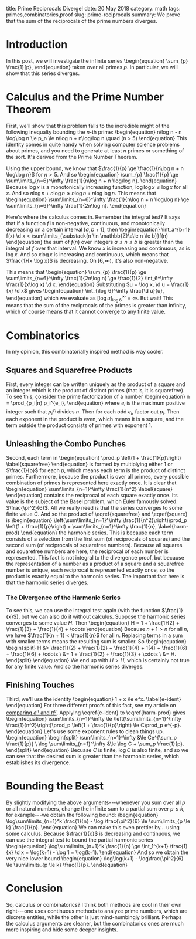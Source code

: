 title: Prime Reciprocals Diverge!
date: 20 May 2018
category: math
tags: primes,combinatorics,proof
slug: prime-reciprocals
summary: We prove that the sum of the reciprocals of the prime numbers diverges.

# Introduction

In this post, we will investigate the infinite series
\begin{equation}
	\sum_{p} \frac{1}{p},
\end{equation}
taken over all primes $p$.
In particular, we will show that this series diverges.

# Calculus and the Prime Number Theorem

First, we'll show that this problem falls to the incredible might of the following inequalty bounding the $n$-th prime:
\begin{equation}
	n\log n - n \log\log n \le p_n \le n\log n + n\log\log n \quad (n > 5)
\end{equation}
This identity comes in quite handy when solving computer science problems about primes, and you need to generate at least $n$ primes or something of the sort.
It's derived from the Prime Number Theorem.

Using the upper bound, we know that $\frac{1}{p} \ge \frac{1}{n\log n + n \log\log n}$ for $n > 5$.
And so
\begin{equation}
	\sum_{p} \frac{1}{p} \ge \sum\limits_{n=6}^\infty \frac{1}{n\log n + n \log\log n}.
\end{equation}
Because $\log x$ is a monotonically increasing function, $\log\log x \le \log x$ for all $x$.
And so $n\log n + n \log n \ge n\log n + n\log\log n$.
This means that
\begin{equation}
	\sum\limits_{n=6}^\infty \frac{1}{n\log n + n \log\log n} \ge \sum\limits_{n=6}^\infty \frac{1}{2n\log n}. 
\end{equation}

Here's where the calculus comes in.
Remember the integral test?
It says that if a function $f$ is non-negative, continuous, and monotonically decreasing on a certain interval $[a,b+1]$, then
\begin{equation}
	\int_a^{b+1} f(x) \d x < \sum\limits_{\substack{n \in \mathbb{Z}\\a\le n \le b}}f(n)
\end{equation}
 the sum of $f(n)$ over integers $a \le n \le b$ is greater than the integral of $f$ over that interval.
We know $x$ is increasing and continuous, as is $\log x$.
And so $x \log x$ is increasing and continuous, which means that $\frac{1}{x \log x}$ is decreasing.
On $[6,\infty)$, it's also non-negative.

This means that
\begin{equation}
	\sum_{p} \frac{1}{p} \ge \sum\limits_{n=6}^\infty \frac{1}{2n\log n} \ge \frac{1}{2} \int_6^\infty \frac{1}{x\log x} \d x.
\end{equation}
Substituting $u = \log x, \d u = \frac{1}{x} \d x$ gives
\begin{equation}
	\int_{\log 6}^\infty \frac{\d u}{u},
\end{equation}
which we evaluate as $\left[ \log u \right]_{\log 6}^\infty = \infty$.
But wait!
This means that the sum of the reciprocals of the primes is greater than infinity, which of course means that it cannot converge to any finite value.

# Combinatorics

In my opinion, this combinatorially inspired method is way cooler.

## Squares and Squarefree Products

First, every integer can be written uniquely as the product of a square and an integer which is the product of distinct primes (that is, it is squarefree).
To see this, consider the prime factorization of a number
\begin{equation}
	n = \prod_{p_i|n} p_i^{e_i},
\end{equation}
where $e_i$ is the maximum positive integer such that $p_i^{e_i}$ divides $n$.
Then for each odd $e_i$, factor out $p_i$.
Then each exponent in the product is even, which means it is a square, and the term outside the product consists of primes with exponent 1.

## Unleashing the Combo Punches

Second, each term in 
\begin{equation}
	\prod_p \left(1 + \frac{1}{p}\right)
	\label{squarefree}
\end{equation}
is formed by multiplying either $1$ or $\frac{1}{p}$ for each $p$, which means each term is the product of distinct primes.
Furthermore, because the product is over all primes, every possible combination of primes is represented here exactly once.
It is clear that
\begin{equation}
	\sum\limits_{n=1}^\infty \frac{1}{n^2}
	\label{square}
\end{equation}
contains the reciprocal of each square exactly once.
Its value is the subject of the Basel problem, which Euler famously solved: $\frac{\pi^2}{6}$.
All we really need is that the series converges to some finite value $C$.
And so the product of \eqref{squarefree} and \eqref{square} is 
\begin{equation}
	\left(\sum\limits_{n=1}^\infty \frac{1}{n^2}\right)\prod_p \left(1 + \frac{1}{p}\right) = \sum\limits_{n=1}^\infty \frac{1}{n},
	\label{harm-prod}
\end{equation}
the harmonic series.
This is because each term consists of a selection from the first sum (of reciprocals of squares) and the second sum (of reciprocals of squarefree numbers).
Because all squares and squarefree numbers are here, the reciprocal of each number is represented.
This fact is not integral to the divergence proof, but because the representation of a number as a product of a square and a squarefree number is unique, each reciprocal is represented exactly once, so the product is exactly equal to the harmonic series.
The important fact here is that the harmonic series diverges.

### The Divergence of the Harmonic Series

To see this, we can use the integral test again (with the function $\frac{1}{x}$), but we can also do it without calculus.
Suppose the harmonic series converges to some value $H$.
Then
\begin{equation}
	H = 1 + \frac{1}{2} + \frac{1}{3} + \frac{1}{4} + \cdots
\end{equation}
Because $n + 1 > n$ for all $n$, we have $\frac{1}{n + 1} < \frac{1}{n}$ for all $n$.
Replacing terms in a sum with smaller terms means the resulting sum is smaller.
So
\begin{equation}
	\begin{split}
		H &> \frac{1}{2} + \frac{1}{2} + \frac{1}{4} + 1{4} + \frac{1}{6} + \frac{1}{6} + \cdots \\
		&= 1 + \frac{1}{2} + \frac{1}{3} + \cdots \\
		&= H.
	\end{split}	
\end{equation}
We end up with $H > H$, which is certainly not true for any finite value.
And so the harmonic series diverges.

## Finishing Touches

Third, we'll use the identity
\begin{equation}
	1 + x \le e^x.
	\label{e-ident}
\end{equation}
For three different proofs of this fact, see my article on [comparing $e^\pi$ and $\pi^e$](../e-pi/).
Applying \eqref{e-ident} to \eqref{harm-prod} gives
\begin{equation}
	\sum\limits_{n=1}^\infty \le \left(\sum\limits_{n=1}^\infty \frac{1}{n^2}\right)\prod_p \left(1 + \frac{1}{p}\right) \le C\prod_p e^{-p}.
\end{equation}
Let's use some exponent rules to clean things up.
\begin{equation}
	\begin{split}
		\sum\limits_{n=1}^\infty &\le Ce^{\sum_p \frac{1}{p}} \\
		\log \sum\limits_{n=1}^\infty &\le \log C + \sum_p \frac{1}{p}.
	\end{split}
\end{equation}
Becuase $C$ is finite, $\log C$ is also finite, and so we can see that the desired sum is greater than the harmonic series, which establishes its divergence.

# Bounding the Beast

By slightly modifying the above arguments---whenever you sum over all $p$ or all natural numbers, change the infinite sum to a partial sum over $p \le k$, for example---we obtain the following bound:
\begin{equation}
	\log\sum\limits_{n=1}^k \frac{1}{n} - \log \frac{\pi^2}{6} \le \sum\limits_{p \le k} \frac{1}{p}.
\end{equation}
We can make this even prettier by... using some calculus.
Because $\frac{1}{x}$ is decreasing and continuous, we can use the integral test to bound the partial harmonic series
\begin{equation}
	\log\sum\limits_{n=1}^k \frac{1}{n} \ge \int_1^{k+1} \frac{1}{x} \d x = \log(k+1) - \log 1 = \log(k+1).
\end{equation}
And so we obtain the very nice lower bound
\begin{equation}
	\log\log(k+1) - \log\frac{\pi^2}{6} \le \sum\limits_{p \le k} \frac{1}{p}.
\end{equation}

# Conclusion

So, calculus or combinatorics?
I think both methods are cool in their own right---one uses continuous methods to analyze prime numbers, which are discrete entities, while the other is just mind-numbingly brilliant.
Perhaps the calculus arguments are cleaner, but the combinatorics ones are much more inspiring and hide some deeper insights.